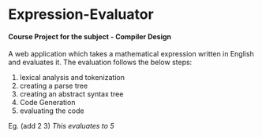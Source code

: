 # Expression-Evaluator

#### Course Project for the subject - Compiler Design

A web application which takes a mathematical expression written in English
and evaluates it.
The evaluation follows the below steps:
1) lexical analysis and tokenization
2) creating a parse tree
3) creating an abstract syntax tree
4) Code Generation
5) evaluating the code

Eg. (add 2 3) 
*This evaluates to 5*

